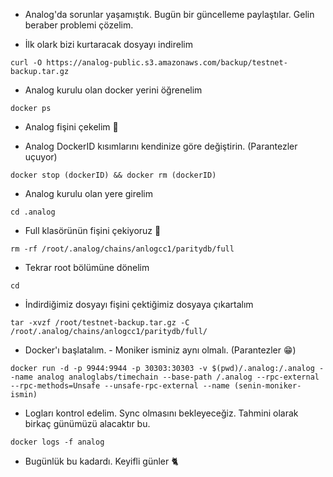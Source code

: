 * Analog'da sorunlar yaşamıştık. Bugün bir güncelleme paylaştılar. Gelin beraber problemi çözelim.


* İlk olark bizi kurtaracak dosyayı indirelim

```console
curl -O https://analog-public.s3.amazonaws.com/backup/testnet-backup.tar.gz
```

* Analog kurulu olan docker yerini öğrenelim
```console
docker ps
```

* Analog fişini çekelim 🧨

* Analog DockerID kısımlarını kendinize göre değiştirin. (Parantezler uçuyor)

```console
docker stop (dockerID) && docker rm (dockerID)
```

* Analog kurulu olan yere girelim
```console
cd .analog
```
* Full klasörünün fişini çekiyoruz 🧨

```console
rm -rf /root/.analog/chains/anlogcc1/paritydb/full
```

* Tekrar root bölümüne dönelim

```console
cd
```

* İndirdiğimiz dosyayı fişini çektiğimiz dosyaya çıkartalım

```console
tar -xvzf /root/testnet-backup.tar.gz -C /root/.analog/chains/anlogcc1/paritydb/full/
```


* Docker'ı başlatalım. - Moniker isminiz aynı olmalı. (Parantezler 😁)

```console
docker run -d -p 9944:9944 -p 30303:30303 -v $(pwd)/.analog:/.analog --name analog analoglabs/timechain --base-path /.analog --rpc-external --rpc-methods=Unsafe --unsafe-rpc-external --name (senin-moniker-ismin)
```

* Logları kontrol edelim. Sync olmasını bekleyeceğiz. Tahmini olarak birkaç günümüzü alacaktır bu.
```console
docker logs -f analog
```

* Bugünlük bu kadardı. Keyifli günler 🐈

